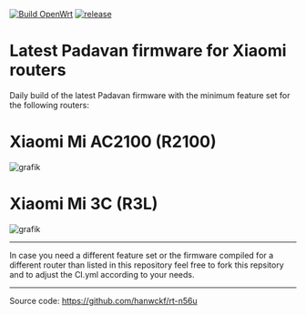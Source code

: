[![Build OpenWrt](https://github.com/minax007/XIAOMI-Padavan-firmware/actions/workflows/CI.yml/badge.svg)](https://github.com/minax007/XIAOMI-Padavan-firmware/actions/workflows/CI.yml)
[![release](https://img.shields.io/github/v/release/minax007/XIAOMI-Padavan-firmware.svg)](https://github.com/minax007/XIAOMI-Padavan-firmware/releases)

# Latest Padavan firmware for Xiaomi routers

Daily build of the latest Padavan firmware with the minimum feature set for the following routers: 

# Xiaomi Mi AC2100 (R2100)

![grafik](https://user-images.githubusercontent.com/67478561/116359547-33a6ca80-a7ff-11eb-8158-67341a4f01b5.png)

# Xiaomi Mi 3C (R3L) 

![grafik](https://user-images.githubusercontent.com/67478561/117842017-d63e5f00-b27d-11eb-879b-911e93848cdb.png)

__________________________________________________________________

In case you need a different feature set or the firmware compiled for a different router than listed in this repository feel free to fork this repsitory and to adjust the CI.yml according to your needs. 
__________________________________________________________________

Source code: https://github.com/hanwckf/rt-n56u
